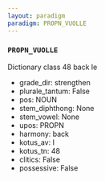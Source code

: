 ```yaml
---
layout: paradigm
paradigm: PROPN_VUOLLE
---
```

### ` PROPN_VUOLLE `

Dictionary class 48 back le
* grade_dir: strengthen
* plurale_tantum: False
* pos: NOUN
* stem_diphthong: None
* stem_vowel: None
* upos: PROPN
* harmony: back
* kotus_av: I
* kotus_tn: 48
* clitics: False
* possessive: False
